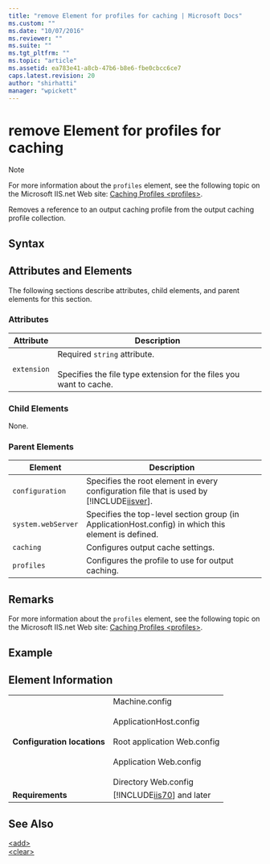 ```yaml
---
title: "remove Element for profiles for caching | Microsoft Docs"
ms.custom: ""
ms.date: "10/07/2016"
ms.reviewer: ""
ms.suite: ""
ms.tgt_pltfrm: ""
ms.topic: "article"
ms.assetid: ea783e41-a8cb-47b6-b8e6-fbe0cbcc6ce7
caps.latest.revision: 20
author: "shirhatti"
manager: "wpickett"
---
```

# remove Element for profiles for caching
> [!NOTE]
>  For more information about the `profiles` element, see the following topic on the Microsoft IIS.net Web site: [Caching Profiles \<profiles>](http://www.iis.net/ConfigReference/system.webServer/caching/profiles/add).  
  
 Removes a reference to an output caching profile from the output caching profile collection.  
  
## Syntax  
  
## Attributes and Elements  
 The following sections describe attributes, child elements, and parent elements for this section.  
  
### Attributes  
  
|Attribute|Description|  
|---------------|-----------------|  
|`extension`|Required `string` attribute.<br /><br /> Specifies the file type extension for the files you want to cache.|  
  
### Child Elements  
 None.  
  
### Parent Elements  
  
|Element|Description|  
|-------------|-----------------|  
|`configuration`|Specifies the root element in every configuration file that is used by [!INCLUDE[iisver](../../reference/admin/includes/iisver-md.md)].|  
|`system.webServer`|Specifies the top-level section group (in ApplicationHost.config) in which this element is defined.|  
|`caching`|Configures output cache settings.|  
|`profiles`|Configures the profile to use for output caching.|  
  
## Remarks  
 For more information about the `profiles` element, see the following topic on the Microsoft IIS.net Web site: [Caching Profiles \<profiles>](http://www.iis.net/ConfigReference/system.webServer/caching/profiles/add).  
  
## Example  
  
## Element Information  
  
|||  
|-|-|  
|**Configuration locations**|Machine.config<br /><br /> ApplicationHost.config<br /><br /> Root application Web.config<br /><br /> Application Web.config<br /><br /> Directory Web.config|  
|**Requirements**|[!INCLUDE[iis70](../../reference/admin/includes/iis70-md.md)] and later|  
  
## See Also  
 [\<add>](../../reference/admin/add-element-for-profiles-for-caching.md)   
 [\<clear>](../../reference/admin/clear-element-for-profiles-for-caching.md)